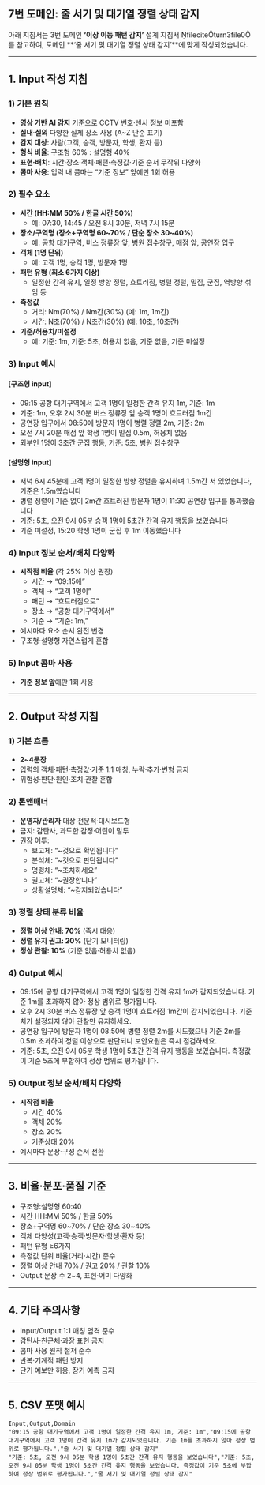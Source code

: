 ## 7번 도메인: 줄 서기 및 대기열 정렬 상태 감지

아래 지침서는 3번 도메인 **‘이상 이동 패턴 감지’** 설계 지침서 fileciteturn3file0를 참고하여, 도메인 **‘줄 서기 및 대기열 정렬 상태 감지’**에 맞게 작성되었습니다.

---

## 1. Input 작성 지침

### 1) 기본 원칙
- **영상 기반 AI 감지** 기준으로 CCTV 번호·센서 정보 미포함  
- **실내·실외** 다양한 실제 장소 사용 (A~Z 단순 표기)  
- **감지 대상**: 사람(고객, 승객, 방문자, 학생, 환자 등)  
- **형식 비율**: 구조형 60% : 설명형 40%  
- **표현·배치**: 시간·장소·객체·패턴·측정값·기준 순서 무작위 다양화  
- **콤마 사용**: 입력 내 콤마는 “기준 정보” 앞에만 1회 허용  

### 2) 필수 요소
- **시간 (HH:MM 50% / 한글 시간 50%)**  
  - 예: 07:30, 14:45 / 오전 8시 30분, 저녁 7시 15분  
- **장소/구역명 (장소+구역명 60~70% / 단순 장소 30~40%)**  
  - 예: 공항 대기구역, 버스 정류장 앞, 병원 접수창구, 매점 앞, 공연장 입구  
- **객체 (1명 단위)**  
  - 예: 고객 1명, 승객 1명, 방문자 1명  
- **패턴 유형 (최소 6가지 이상)**  
  - 일정한 간격 유지, 일정 방향 정렬, 흐트러짐, 병렬 정렬, 밀집, 군집, 역방향 섞임 등  
- **측정값**  
  - 거리: Nm(70%) / Nm간(30%) (예: 1m, 1m간)  
  - 시간: N초(70%) / N초간(30%) (예: 10초, 10초간)  
- **기준/허용치/미설정**  
  - 예: 기준: 1m, 기준: 5초, 허용치 없음, 기준 없음, 기준 미설정  

### 3) Input 예시

#### [구조형 input]
- 09:15 공항 대기구역에서 고객 1명이 일정한 간격 유지 1m, 기준: 1m  
- 기준: 1m, 오후 2시 30분 버스 정류장 앞 승객 1명이 흐트러짐 1m간  
- 공연장 입구에서 08:50에 방문자 1명이 병렬 정렬 2m, 기준: 2m  
- 오전 7시 20분 매점 앞 학생 1명이 밀집 0.5m, 허용치 없음  
- 외부인 1명이 3초간 군집 행동, 기준: 5초, 병원 접수창구  

#### [설명형 input]
- 저녁 6시 45분에 고객 1명이 일정한 방향 정렬을 유지하며 1.5m간 서 있었습니다, 기준은 1.5m였습니다  
- 병렬 정렬이 기준 없이 2m간 흐트러진 방문자 1명이 11:30 공연장 입구를 통과했습니다
- 기준: 5초, 오전 9시 05분 승객 1명이 5초간 간격 유지 행동을 보였습니다
- 기준 미설정, 15:20 학생 1명이 군집 후 1m 이동했습니다  

### 4) Input 정보 순서/배치 다양화
- **시작점 비율** (각 25% 이상 권장)  
  - 시간 → “09:15에”  
  - 객체 → “고객 1명이”  
  - 패턴 → “흐트러짐으로”  
  - 장소 → “공항 대기구역에서”  
  - 기준 → “기준: 1m,”  
- 예시마다 요소 순서 완전 변경  
- 구조형·설명형 자연스럽게 혼합  

### 5) Input 콤마 사용
- **기준 정보 앞**에만 1회 사용  

---

## 2. Output 작성 지침

### 1) 기본 흐름
- **2~4문장**  
- 입력의 객체·패턴·측정값·기준 1:1 매칭, 누락·추가·변형 금지  
- 위험성·판단·원인·조치·관찰 혼합  

### 2) 톤앤매너
- **운영자/관리자** 대상 전문적·대시보드형  
- 금지: 감탄사, 과도한 감정·어린이 말투  
- 권장 어투:  
  - 보고체: “~것으로 확인됩니다”  
  - 분석체: “~것으로 판단됩니다”  
  - 명령체: “~조치하세요”  
  - 권고체: “~권장합니다”  
  - 상황설명체: “~감지되었습니다”  

### 3) 정렬 상태 분류 비율
- **정렬 이상 안내: 70%** (즉시 대응)  
- **정렬 유지 권고: 20%** (단기 모니터링)  
- **정상 관찰: 10%** (기준 없음·허용치 없음)  

### 4) Output 예시
- 09:15에 공항 대기구역에서 고객 1명이 일정한 간격 유지 1m가 감지되었습니다. 기준 1m를 초과하지 않아 정상 범위로 평가됩니다.  
- 오후 2시 30분 버스 정류장 앞 승객 1명이 흐트러짐 1m간이 감지되었습니다. 기준치가 설정되지 않아 관찰만 유지하세요.  
- 공연장 입구에 방문자 1명이 08:50에 병렬 정렬 2m를 시도했으나 기준 2m를 0.5m 초과하여 정렬 이상으로 판단되니 보안요원은 즉시 점검하세요.  
- 기준: 5초, 오전 9시 05분 학생 1명이 5초간 간격 유지 행동을 보였습니다. 측정값이 기준 5초에 부합하여 정상 범위로 평가됩니다.  

### 5) Output 정보 순서/배치 다양화
- **시작점 비율**  
  - 시간 40%  
  - 객체 20%  
  - 장소 20%  
  - 기준상태 20%  
- 예시마다 문장·구성 순서 전환  

---

## 3. 비율·분포·품질 기준
- 구조형:설명형 60:40  
- 시간 HH:MM 50% / 한글 50%  
- 장소+구역명 60~70% / 단순 장소 30~40%  
- 객체 다양성(고객·승객·방문자·학생·환자 등)  
- 패턴 유형 ≥6가지  
- 측정값 단위 비율(거리·시간) 준수  
- 정렬 이상 안내 70% / 권고 20% / 관찰 10%  
- Output 문장 수 2~4, 표현·어미 다양화  

---

## 4. 기타 주의사항
- Input/Output 1:1 매칭 엄격 준수  
- 감탄사·친근체·과장 표현 금지  
- 콤마 사용 원칙 철저 준수  
- 반복·기계적 패턴 방지  
- 단기 예보만 허용, 장기 예측 금지  

---

## 5. CSV 포맷 예시

```csv
Input,Output,Domain
"09:15 공항 대기구역에서 고객 1명이 일정한 간격 유지 1m, 기준: 1m","09:15에 공항 대기구역에서 고객 1명이 간격 유지 1m가 감지되었습니다. 기준 1m를 초과하지 않아 정상 범위로 평가됩니다.","줄 서기 및 대기열 정렬 상태 감지"
"기준: 5초, 오전 9시 05분 학생 1명이 5초간 간격 유지 행동을 보였습니다","기준: 5초, 오전 9시 05분 학생 1명이 5초간 간격 유지 행동을 보였습니다. 측정값이 기준 5초에 부합하여 정상 범위로 평가됩니다.","줄 서기 및 대기열 정렬 상태 감지"
```
